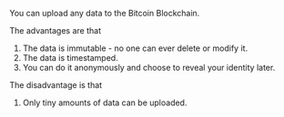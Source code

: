 You can upload any data to the Bitcoin Blockchain.

The advantages are that

1. The data is immutable - no one can ever delete or modify it.
2. The data is timestamped.
3. You can do it anonymously and choose to reveal your identity later.

The disadvantage is that

1. Only tiny amounts of data can be uploaded.
